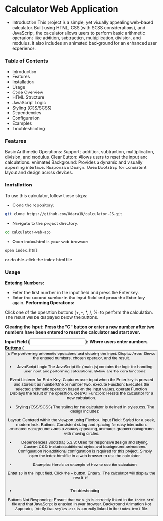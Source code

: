 # Calculator Web Application

- Introduction
This project is a simple, yet visually appealing web-based calculator. Built using HTML, CSS (with SCSS considerations), and JavaScript, the calculator allows users to perform basic arithmetic operations like addition, subtraction, multiplication, division, and modulus. It also includes an animated background for an enhanced user experience.

<h3>Table of Contents</h3>

- Introduction
- Features
- Installation
- Usage
- Code Overview
- HTML Structure
- JavaScript Logic
- Styling (CSS/SCSS)
- Dependencies
- Configuration
- Examples
- Troubleshooting

<h3>Features</h3>
Basic Arithmetic Operations: Supports addition, subtraction, multiplication, division, and modulus.
Clear Button: Allows users to reset the input and calculations.
Animated Background: Provides a dynamic and visually appealing interface.
Responsive Design: Uses Bootstrap for consistent layout and design across devices.

<h3>Installation</h3>
To use this calculator, follow these steps:

- Clone the repository:
```bash
git clone https://github.com/Udara18/calculator-JS.git
```
- Navigate to the project directory:
```bash
cd calculator-web-app
```
- Open index.html in your web browser:
```bash
open index.html
```
or double-click the index.html file.

<h3>Usage</h3>

<b>Entering Numbers:</b>

- Enter the first number in the input field and press the Enter key.
- Enter the second number in the input field and press the Enter key again.
<b>Performing Operations:</b>

Click one of the operation buttons (+, -, *, /, %) to perform the calculation.
The result will be displayed below the buttons.

<b>Clearing the Input:<b>
Press the "C" button or enter a new number after two numbers have been entered to reset the calculator and start over.


Input Field (<input>): Where users enter numbers.
Buttons (<button>): For performing arithmetic operations and clearing the input.
Display Area: Shows the entered numbers, chosen operator, and the result.


- JavaScript Logic
The JavaScript file (main.js) contains the logic for handling user input and performing calculations. Below are the core functions:

Event Listener for Enter Key: Captures user input when the Enter key is pressed and stores it as numberOne or numberTwo.
execute Function: Executes the selected arithmetic operation based on the input values.
operate Function: Displays the result of the operation.
clearAll Function: Resets the calculator for a new calculation.

- Styling (CSS/SCSS)
The styling for the calculator is defined in styles.css. The design includes:

Layout: Centered within the viewport using Flexbox.
Input Field: Styled for a sleek, modern look.
Buttons: Consistent sizing and spacing for easy interaction.
Animated Background: Adds a visually appealing, animated gradient background with moving circles.


- Dependencies
Bootstrap 5.3.3: Used for responsive design and styling.
Custom CSS: Includes additional styles and background animations.
Configuration
No additional configuration is required for this project. Simply open the index.html file in a web browser to use the calculator.

- Examples
Here's an example of how to use the calculator:

Enter `10` in the input field.
Click the `+` button.
Enter `5`.
The calculator will display the result `15`.
<br>
<br>
- Troubleshooting

Buttons Not Responding: Ensure that `main.js` is correctly linked in the `index.html` file and that JavaScript is enabled in your browser.
Background Animation Not Appearing: Verify that `styles.css` is correctly linked in the `index.html` file.
